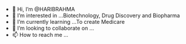 - 👋 Hi, I’m @HARIBRAHMA
- 👀 I’m interested in ...Biotechnology, Drug Discovery and Biopharma 
- 🌱 I’m currently learning ...To create Medicare 
- 💞️ I’m looking to collaborate on ...
- 📫 How to reach me ...

<!---
HARIBRAHMA/HARIBRAHMA is a ✨ special ✨ repository because its `README.md` (this file) appears on your GitHub profile.
You can click the Preview link to take a look at your changes.
--->
